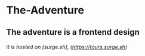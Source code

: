 # The-Adventure 
## The adventure is a frontend design
###### it is hosted on [surge.sh], (https://tours.surge.sh)
